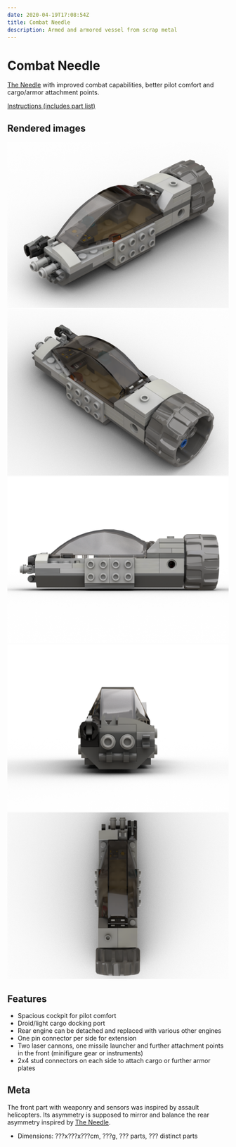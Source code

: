 ```yaml
---
date: 2020-04-19T17:08:54Z
title: Combat Needle
description: Armed and armored vessel from scrap metal
---
```


# Combat Needle

[The Needle](../the-needle/) with improved combat capabilities, better pilot comfort and cargo/armor attachment points.

[Instructions (includes part list)](combat-needle-instructions.pdf)

## Rendered images

![Combat Needle: diagonal front view](combat_needle.png)
![Combat Needle: diagonal rear view](combat_needle_2.png)
![Combat Needle: view from left side](combat_needle_3.png)
![Combat Needle: front view](combat_needle_4.png)
![Combat Needle: top view](combat_needle_5.png)

## Features

* Spacious cockpit for pilot comfort
* Droid/light cargo docking port
* Rear engine can be detached and replaced with various other engines
* One pin connector per side for extension
* Two laser cannons, one missile launcher and further attachment points in the front (minifigure gear or instruments)
* 2x4 stud connectors on each side to attach cargo or further armor plates

## Meta

The front part with weaponry and sensors was inspired by assault helicopters. Its asymmetry is supposed to mirror and balance the rear asymmetry inspired by [The Needle](../the-needle/).

* Dimensions: ???x???x???cm, ???g, ??? parts, ??? distinct parts

